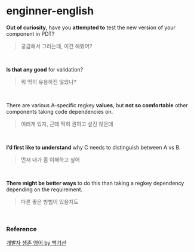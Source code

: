# enginner-english

**Out of curiosity**, have you **attempted to** test the new version of your component in PDT?
> 궁금해서 그러는데, 이건 해봤어?
<br/>

**Is that any good** for validation?
> 뭐 딱히 유용하진 않았나?
<br/>

There are various A-specific regkey **values**, but **not so comfortable** other components taking code dependencies on.
> 여러개 있지, 근데 딱히 권하고 싶진 않은데
<br/>

**I’d first like to understand** why C needs to distinguish between A vs B.
> 먼저 내가 좀 이해하고 싶어
<br/>

**There might be better ways** to do this than taking a regkey dependency depending on the requirement.
> 다른 좋은 방법이 있을지도
<br/>


### Reference
[개발자 생존 영어 by 백기선](https://docs.google.com/presentation/d/18yejTA3k_c4XJhRdvzqtxlMWMMj5-Pk33wMyVL8pF2M/edit#slide=id.g4e56355734_0_24)
